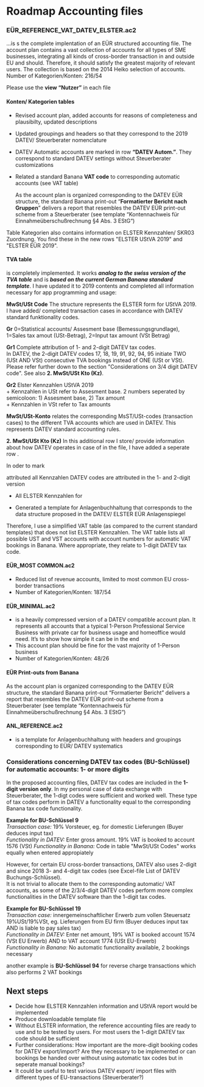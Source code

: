 # Roadmap Accounting files

### EÜR_REFERENCE_VAT_DATEV_ELSTER.ac2
...is s the complete implentation of an EÜR structured accounting file. The account plan contains a vast collection of accounts for all types of SME businesses, integrating all kinds of cross-border transaction in and outside EU and should. Therefore, it should satisfy the greatest majority of relevant users. The collection is based on the 2014 Heiko selection of accounts. Number of Kategorien/Konten: 216/54

Please use the **view “Nutzer”** in each file

#### Konten/ Kategorien tables
* Revised account plan, added accounts for reasons of completeness and plausibilty, updated descriptions
* Updated groupings and headers so that they correspond to the 2019 DATEV/ Steuerberater nomenclature
* DATEV Automatic accounts are marked in row **“DATEV Autom.”**. They correspond to standard DATEV settings without Steuerberater customizations
* Related a standard Banana **VAT code** to corresponding automatic accounts (see VAT table)

    As the account plan is organized corresponding to the DATEV EÜR structure, the standard Banana print-out “**Formatierter Bericht nach Gruppen**” delivers a report that resembles the DATEV EÜR print-out scheme from a Steuerberater (see template “Kontennachweis für Einnahmeüberschußrechnung §4 Abs. 3 EStG“)

Table Kategorien also contains information on ELSTER Kennzahlen/ SKR03 Zuordnung. You find these in the new rows "ELSTER UStVA 2019" and "ELSTER EÜR 2019".


#### TVA table
is completely implemented. It works ***analog to the swiss version of the TVA table*** and is ***based on the current German Banana standard template***. I have updated it to 2019 contents and completed all information necessary for app programming and usage:

**MwSt/USt Code** The structure represents the ELSTER form for UStVA 2019. I have added/ completed transaction cases in accordance with DATEV standard funktionality codes.

**Gr** 0=Statistical accounts/ Assesment base (Bemessungsgrundlage), 1=Sales tax amout (USt-Betrag), 2=Input tax amount (VSt Betrag)

**Gr1** Complete attribution of 1- and 2-digit DATEV tax codes.   
    In DATEV, the 2-digit DATEV codes 17, 18, 19, 91, 92, 94, 95 initiate TWO (USt AND VSt) consecutive TVA bookings instead of ONE (USt or VSt). Please refer further down to the section "Considerations on 3/4 digit DATEV code". See also **2. MwSt/USt Kto (Kz)**.

**Gr2** Elster Kennzahlen UStVA 2019  
    + Kennzahlen in USt refer to Assesment base. 2 numbers seperated by semicoloon: 1) Assesment base, 2) Tax amount   
    + Kennzahlen in VSt refer to Tax amounts

**MwSt/USt-Konto** relates the corresponding MsST/USt-codes (transaction cases) to the different TVA accounts which are used in DATEV. This represents DATEV standard accounting rules.

**2. MwSt/USt Kto (Kz)** In this additional row I store/ provide information about how DATEV operates in case of in the file, I have added a seperate row .


In oder to mark 


attributed all Kennzahlen
DATEV codes are attributed in the 1- and 2-digit version
* All ELSTER Kennzahlen for

* Generated a template for Anlagenbuchhaltung that corresponds to the data structure proposed in the DATEV/ ELSTER EÜR Anlagenspiegel

Therefore, I use a simplified VAT table (as compared to the current standard templates) that does not list ELSTER Kennzahlen. The VAT table lists all possible UST and VST accounts with account numbers for automatic VAT bookings in Banana. Where appropriate, they relate to 1-digit DATEV tax code.


#### EÜR_MOST COMMON.ac2
*	Reduced list of revenue accounts, limited to most common EU cross-border transactions
*	Number of Kategorien/Konten: 187/54

#### EÜR_MINIMAL.ac2
*	is a heavily compressed version of a DATEV compatible account plan. It represents all accounts that a typical 1-Person Professional Service Business with private car for business usage and homeoffice would need. It’s to show how simple it can be in the end
*	This account plan should be fine for the vast majority of 1-Person business
*	Number of Kategorien/Konten: 48/26

#### EÜR Print-outs from Banana
As the account plan is organized corresponding to the DATEV EÜR structure, the standard Banana print-out “Formatierter Bericht” delivers a report that resembles the DATEV EÜR print-out scheme from a Steuerberater (see template “Kontennachweis für Einnahmeüberschußrechnung §4 Abs. 3 EStG“)   

#### ANL_REFERENCE.ac2
*	is a template for Anlagenbuchhaltung with headers and groupings corresponding to EÜR/ DATEV systematics



### Considerations concerning DATEV tax codes (BU-Schlüssel) for automatic accounts: 1- or more digits

In the proposed accounting files, DATEV tax codes are included in the **1-digit version only**. In my personal case of data exchange with Steuerberater, the 1-digt codes were sufficient and worked well. These type of tax codes perform in DATEV a functionality equal to the corresponding Banana tax code functionality.  

**Example for BU-Schlüssel 9**  
*Transaction case:* 19% Vorsteuer, eg. for domestic Lieferungen (Buyer deduces input tax)  
*Functionality in DATEV:* Enter gross amount. 19% VAT is booked to account 1576 (VSt)
*Functionality in Banana:* Code in table "MwSt/USt Codes" works equally when entered appropiately  
 
However, for certain EU cross-border transactions, DATEV also uses 2-digit and since 2018 3- and 4-digit tax codes (see Excel-file List of DATEV Buchungs-Schlüssel).  
It is not trivial to allocate them to the corresponding automatic/ VAT accounts, as some of the 2/3/4-digit DATEV codes perform more complex functionalities in the DATEV software than the 1-digit tax codes. 

**Example for BU-Schlüssel 19**   
*Transaction case:*	innergemeinschaftlicher Erwerb zum vollen Steuersatz 19%USt/19%VSt, eg. Lieferungen from EU firm (Buyer deduces input tax AND is liable to pay sales tax)   
*Functionality in DATEV:* Enter net amount, 19% VAT is booked account 1574 (VSt EU Erwerb) AND to VAT account 1774 (USt EU-Erwerb)  
*Functionality in Banana:* No automatic functionality available, 2 bookings necessary  

another example is **BU-Schlüssel 94** for reverse charge transactions which also performs 2 VAT bookings

## Next steps
* Decide how ELSTER Kennzahlen information and UStVA report would be implemented
* Produce downloadable template file
* Without ELSTER information, the reference accounting files are ready to use and to be tested by users. For most users the 1-digit DATEV tax code should be sufficient
* Further considerations: How important are the more-digit booking codes for DATEV export/import? Are they necessary to be implemented or can bookings be handed over without using automatic tax codes but in seperate manual bookings?
* It could be useful to test various DATEV export/ import files with different types of EU-transactions (Steuerberater?)  
    

